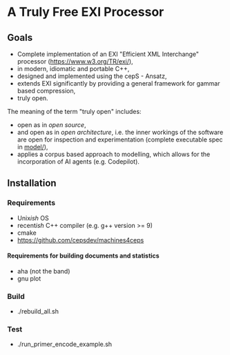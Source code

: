 # A Truly Free EXI Processor
## Goals
- Complete implementation of an EXI "Efficient XML Interchange" processor (https://www.w3.org/TR/exi/), 
- in modern, idiomatic and portable C++,
- designed and implemented using the cepS - Ansatz,
- extends EXI significantly by providing a general framework for gammar based compression,
- truly open.

The meaning of the term "truly open" includes:

- open as in *open source*,
- and open as in *open architecture*, i.e. the inner workings of the software are open for inspection and experimentation (complete executable spec in [model/](model/README.md)),
- applies a corpus based approach to modelling, which allows for the incorporation of AI agents (e.g. Codepilot).

## Installation
### Requirements
- Unix*ish* OS
- recent*ish* C++ compiler (e.g. g++ version >= 9)
- cmake
- https://github.com/cepsdev/machines4ceps

#### Requirements for building documents and statistics
- aha (not the band)
- gnu plot

### Build
- ./rebuild_all.sh 
### Test
- ./run_primer_encode_example.sh 
